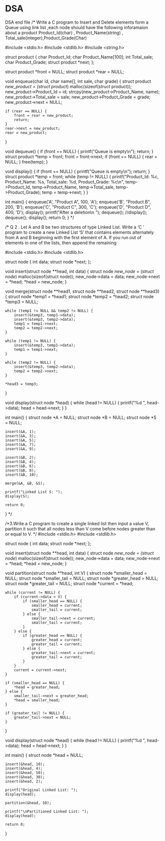 # DSA
DSA end file
/* Write a C program to Insert and Delete elements form a Queue using link list ,each node 
 should have the following inforamaion about a product Product_Id(char) , Product_Name(string) , 
 Total_sale(integer),Product_Grade(Char)

#include <stdio.h>
#include <stdlib.h>
#include <string.h>

struct product {
    char Product_Id;
    char Product_Name[100];
    int Total_sale;
    char Product_Grade;
    struct product *next;
};

struct product *front = NULL;
struct product *rear = NULL;

void enqueue(char id, char name[], int sale, char grade) {
    struct product *new_product = (struct product*) malloc(sizeof(struct product));
    new_product->Product_Id = id;
    strcpy(new_product->Product_Name, name);
    new_product->Total_sale = sale;
    new_product->Product_Grade = grade;
    new_product->next = NULL;

    if (rear == NULL) {
        front = rear = new_product;
        return;
    }
    rear->next = new_product;
    rear = new_product;
}

void dequeue() {
    if (front == NULL) {
        printf("Queue is empty\n");
        return;
    }
    struct product *temp = front;
    front = front->next;
    if (front == NULL) {
        rear = NULL;
    }
    free(temp);
}

void display() {
    if (front == NULL) {
        printf("Queue is empty\n");
        return;
    }
    struct product *temp = front;
    while (temp != NULL) {
        printf("Product_Id: %c, Product_Name: %s, Total_sale: %d, Product_Grade: %c\n", temp->Product_Id, temp->Product_Name, temp->Total_sale, temp->Product_Grade);
        temp = temp->next;
    }
}

int main() {
    enqueue('A', "Product A", 100, 'A');
    enqueue('B', "Product B", 200, 'B');
    enqueue('C', "Product C", 300, 'C');
    enqueue('D', "Product D", 400, 'D');
    display();
    printf("After a deletion\n ");
     dequeue();
    //display();
    dequeue();
    display();
    return 0;
}
*/

/* Q 2 . Let A and B be two structures of type Linked List. Write a ‘C ’ program to create a new
 Linked List ‘S’ that contains elements alternately from A and B beginning with the first
 element of A. If you run out of elements in one of the lists, then append the remaining

 #include <stdio.h>
#include <stdlib.h>

struct node {
    int data;
    struct node *next;
};

void insert(struct node **head, int data) {
    struct node *new_node = (struct node*) malloc(sizeof(struct node));
    new_node->data = data;
    new_node->next = *head;
    *head = new_node;
}

void merge(struct node **head1, struct node **head2, struct node **head3) {
    struct node *temp1 = *head1;
    struct node *temp2 = *head2;
    struct node *temp3 = NULL;

    while (temp1 != NULL && temp2 != NULL) {
        insert(&temp3, temp1->data);
        insert(&temp3, temp2->data);
        temp1 = temp1->next;
        temp2 = temp2->next;
    }

    while (temp1 != NULL) {
        insert(&temp3, temp1->data);
        temp1 = temp1->next;
    }

    while (temp2 != NULL) {
        insert(&temp3, temp2->data);
        temp2 = temp2->next;
    }

    *head3 = temp3;
}

void display(struct node *head) {
    while (head != NULL) {
        printf("%d ", head->data);
        head = head->next;
    }
}

int main() {
    struct node *A = NULL;
    struct node *B = NULL;
    struct node *S = NULL;

    insert(&A, 1);
    insert(&A, 3);
    insert(&A, 5);
    insert(&A, 7);
    insert(&A, 9);

    insert(&B, 2);
    insert(&B, 4);
    insert(&B, 6);
    insert(&B, 8);
    insert(&B, 10);

    merge(&A, &B, &S);

    printf("Linked List S: ");
    display(S);

    return 0;
}
*/

/*3.Write a C program to create a single linked list then input a value V, partition it such that all nodes less 
 than V come before nodes greater than or equal to V.
*/
#include <stdio.h>
#include <stdlib.h>

struct node {
    int data;
    struct node *next;
};

void insert(struct node **head, int data) {
    struct node *new_node = (struct node*) malloc(sizeof(struct node));
    new_node->data = data;
    new_node->next = *head;
    *head = new_node;
}

void partition(struct node **head, int V) {
    struct node *smaller_head = NULL;
    struct node *smaller_tail = NULL;
    struct node *greater_head = NULL;
    struct node *greater_tail = NULL;
    struct node *current = *head;

    while (current != NULL) {
        if (current->data < V) {
            if (smaller_head == NULL) {
                smaller_head = current;
                smaller_tail = current;
            } else {
                smaller_tail->next = current;
                smaller_tail = current;
            }
        } else {
            if (greater_head == NULL) {
                greater_head = current;
                greater_tail = current;
            } else {
                greater_tail->next = current;
                greater_tail = current;
            }
        }
        current = current->next;
    }

    if (smaller_head == NULL) {
        *head = greater_head;
    } else {
        smaller_tail->next = greater_head;
        *head = smaller_head;
    }

    if (greater_tail != NULL) {
        greater_tail->next = NULL;
    }
}

void display(struct node *head) {
    while (head != NULL) {
        printf("%d ", head->data);
        head = head->next;
    }
}

int main() {
    struct node *head = NULL;

    insert(&head, 10);
    insert(&head, 4);
    insert(&head, 50);
    insert(&head, 30);
    insert(&head, 2);

    printf("Original Linked List: ");
    display(head);

    partition(&head, 10);

    printf("\nPartitioned Linked List: ");
    display(head);

    return 0;
}
